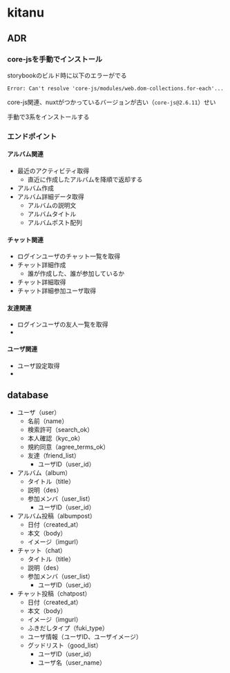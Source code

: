 # kitanu

## ADR

### core-jsを手動でインストール

storybookのビルド時に以下のエラーがでる

```
Error: Can't resolve 'core-js/modules/web.dom-collections.for-each'...
```

core-js関連、nuxtがつかっているバージョンが古い（`core-js@2.6.11`）せい

手動で3系をインストールする

### エンドポイント

#### アルバム関連

- 最近のアクティビティ取得
  - 直近に作成したアルバムを降順で返却する
- アルバム作成
- アルバム詳細データ取得
  - アルバムの説明文
  - アルバムタイトル
  - アルバムポスト配列

#### チャット関連

- ログインユーザのチャット一覧を取得
- チャット詳細作成
  - 誰が作成した、誰が参加しているか
- チャット詳細取得
- チャット詳細参加ユーザ取得

#### 友達関連

- ログインユーザの友人一覧を取得
- 

#### ユーザ関連

- ユーザ設定取得
- 

## database

- ユーザ（user）
  - 名前（name）
  - 検索許可（search_ok）
  - 本人確認（kyc_ok）
  - 規約同意（agree_terms_ok）
  - 友達（friend_list）
    - ユーザID（user_id）
- アルバム（album）
  - タイトル（title）
  - 説明（des）
  - 参加メンバ（user_list）
    - ユーザID（user_id）
- アルバム投稿（albumpost）
  - 日付（created_at）
  - 本文（body）
  - イメージ（imgurl）
- チャット（chat）
  - タイトル（title）
  - 説明（des）
  - 参加メンバ（user_list）
    - ユーザID（user_id）
- チャット投稿（chatpost）
  - 日付（created_at）
  - 本文（body）
  - イメージ（imgurl）
  - ふきだしタイプ（fuki_type）
  - ユーザ情報（ユーザID、ユーザイメージ）
  - グッドリスト（good_list）
    - ユーザID（user_id）
    - ユーザ名（user_name）